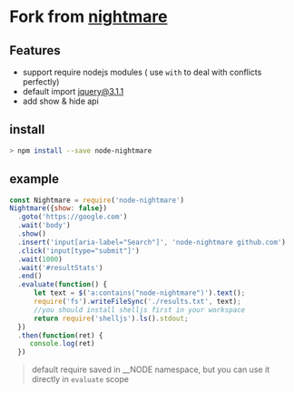 # Fork from [nightmare](https://github.com/segmentio/nightmare)

## Features

  * support require nodejs modules ( use `with` to deal with conflicts perfectly)
  * default import jquery@3.1.1
  * add show & hide api
  
  
## install

```bash
> npm install --save node-nightmare
```

## example
```javascript
const Nightmare = require('node-nightmare')
Nightmare({show: false}) 
  .goto('https://google.com')
  .wait('body')
  .show()
  .insert('input[aria-label="Search"]', 'node-nightmare github.com')
  .click('input[type="submit"]')
  .wait(1000)
  .wait('#resultStats')
  .end()
  .evaluate(function() {
      let text = $('a:contains("node-nightmare")').text();
      require('fs').writeFileSync('./results.txt', text);
      //you should install shelljs first in your workspace
      return require('shelljs').ls().stdout; 
  })
  .then(function(ret) {
     console.log(ret)
  })
```

> default require saved in __NODE namespace, but you can use it directly in `evaluate` scope


